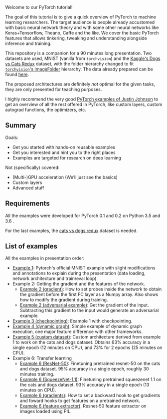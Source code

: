 Welcome to our PyTorch tutorial!

The goal of this tutorial is to give a quick overview of PyTorch to machine learning researchers. The target audience is people already accustomed with basic neural network theory and with some other neural networks like Keras+Tensorflow, Theano, Caffe and the like. We cover the basic PyTorch features that allows tinkering, tweaking and understanding alongside inference and training.

This repository is a companion for a 90 minutes long presentation. Two datasets are used, MNIST (vanilla from `torchvision`) and the [Kaggle's Dogs vs Cats Redux](https://www.kaggle.com/c/dogs-vs-cats-redux-kernels-edition) dataset, with the folder hierarchy changed to fit [`torchvision`'s ImageFolder](https://github.com/pytorch/vision) hierarchy. The data already prepared can be found [here](goo.gl/FpjJ7K).

The proposed architectures are definitely *not* optimal for the given tasks, they are only presented for teaching purposes.

I highly recommend the very good [PyTorch examples of Justin Johnson](https://github.com/jcjohnson/pytorch-examples) to get an overview of all the rest offered in PyTorch, like custom layers, custom autograd functions, the optimizers, etc.

Summary
-------

Goals:

* Get you started with hands-on reusable examples
* Get you interested and hint you to the right places
* Examples are targeted for research on deep learning

Not (specifically) covered:

* (Multi-)GPU acceleration (We’ll just see the basics)
* Custom layers
* Advanced stuff


Requirements
------------

All the examples were developed for PyTorch 0.1 and 0.2 on Python 3.5 and 3.6 .

For the last examples, the [cats vs dogs redux](goo.gl/FpjJ7K) dataset is needed.

List of examples
----------------

All the examples in presentation order:

* [Example 1](https://github.com/soravux/pytorch_tutorial/blob/master/example1.py): Pytorch's official MNIST example with slight modifications and annotations to explain during the presentation (data loading, network architecture and train/eval loop).
* Example 2: Getting the gradient and the features of the network.
  * [Example 2 (gradient)](https://github.com/soravux/pytorch_tutorial/blob/master/example2_gradient.py): How to set probes inside the network to obtain the gradient before the first FC layer as a Numpy array. Also shows how to modify the gradient during training.
  * [Example 2 (adversarial example)](https://github.com/soravux/pytorch_tutorial/blob/master/example2_adv_example.py): Get the gradient of the input. Subtracting this gradient to the input would generate an adversarial example.
* [Example 3 (checkpointing)](https://github.com/soravux/pytorch_tutorial/blob/master/example3.py): Example 1 with checkpointing.
* [Example 4 (dynamic graph)](https://github.com/soravux/pytorch_tutorial/blob/master/example4.py): Simple example of dynamic graph execution, one major feature difference with other frameworks.
* [Example 5 (custom dataset)](https://github.com/soravux/pytorch_tutorial/blob/master/example5.py): Custom architecture derived from example 1 to work on the cats and dogs dataset. Obtains 63% accuracy in a single epoch (12 minutes on CPU), and 73% for 2 epochs (25 minutes on CPU).
* Example 6: Transfer learning
  * [Example 6 (ResNet-50)](https://github.com/soravux/pytorch_tutorial/blob/master/example6.py): Finetuning pretrained resnet-50 on the cats and dogs dataset. 95% accuracy in a single epoch, roughly 30 minutes training.
  * [Example 6 (SqueezeNet-1.1)](https://github.com/soravux/pytorch_tutorial/blob/master/example6_squeezenet.py): Finetuning pretrained squeezenet 1.1 on the cats and dogs dataset. 93% accuracy in a single epoch (13 minutes on CPU).
  * [Example 6 (gradients)](https://github.com/soravux/pytorch_tutorial/blob/master/example6_gradient.py): How to set a backward hook to get gradients and foward hooks to get features on a pretrained network.
  * [Example 6 (feature extractor)](https://github.com/soravux/pytorch_tutorial/blob/master/example6_features.py): Resnet-50 feature extractor on images loaded using PIL.
